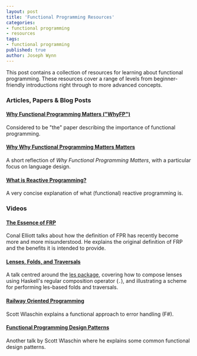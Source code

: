 ```yaml
---
layout: post
title: 'Functional Programming Resources'
categories:
- functional programming
- resources
tags:
- functional programming
published: true
author: Joseph Wynn
---
```


This post contains a collection of resources for learning about functional programming. These resources cover a range of levels from beginner-friendly introductions right through to more advanced concepts.<!--more-->

### Articles, Papers & Blog Posts

#### [Why Functional Programming Matters ("WhyFP")](https://www.cs.kent.ac.uk/people/staff/dat/miranda/whyfp90.pdf)

Considered to be "the" paper describing the importance of functional programming.

#### [Why Why Functional Programming Matters Matters](http://raganwald.com/2014/12/20/why-why-functional-programming-matters-matters.html)

A short reflection of _Why Functional Programming Matters_, with a particular focus on language design.

#### [What is Reactive Programming?](http://paulstovell.com/blog/reactive-programming)

A very concise explanation of what (functional) reactive programming is.

### Videos

#### [The Essence of FRP](http://begriffs.com/posts/2015-07-22-essence-of-frp.html)

Conal Elliott talks about how the definition of FPR has recently become more and more misunderstood. He explains the original definition of FRP and the benefits it is intended to provide.

#### [Lenses, Folds, and Traversals](https://www.youtube.com/watch?v=cefnmjtAolY)

A talk centred around the [les package](http://hackage.haskell.org/package/lens), covering how to compose lenses using Haskell's regular composition operator (`.`), and illustrating a scheme for performing les-based folds and traversals.

#### [Railway Oriented Programming](http://fsharpforfunandprofit.com/rop/)

Scott Wlaschin explains a functional approach to error handling (F#).

#### [Functional Programming Design Patterns](http://fsharpforfunandprofit.com/fppatterns/)

Another talk by Scott Wlaschin where he explains some common functional design patterns.
